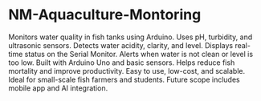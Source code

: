 # NM-Aquaculture-Montoring
Monitors water quality in fish tanks using Arduino.
Uses pH, turbidity, and ultrasonic sensors.
Detects water acidity, clarity, and level.
Displays real-time status on the Serial Monitor.
Alerts when water is not clean or level is too low.
Built with Arduino Uno and basic sensors.
Helps reduce fish mortality and improve productivity.
Easy to use, low-cost, and scalable.
Ideal for small-scale fish farmers and students.
Future scope includes mobile app and AI integration.

